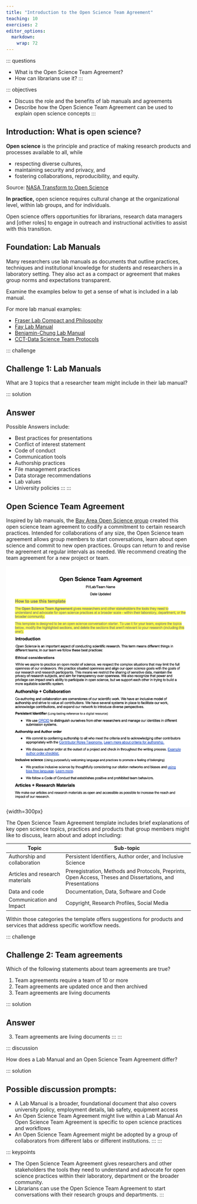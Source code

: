 ```yaml
---
title: "Introduction to the Open Science Team Agreement"
teaching: 10
exercises: 2
editor_options: 
  markdown: 
    wrap: 72
---
```


::: questions
-   What is the Open Science Team Agreement?
-   How can librarians use it?
:::

::: objectives
-   Discuss the role and the benefits of lab manuals and agreements
-   Describe how the Open Science Team Agreement can be used to explain
    open science concepts
:::

## Introduction: What is open science?

**Open science** is the principle and practice of making research
products and processes available to all, while  

-  respecting diverse cultures, 
-  maintaining security and privacy, and 
-  fostering collaborations, reproducibility, and equity. 

Source: [NASA Transform to Open Science](https://nasa.github.io/Transform-to-Open-Science/what-is-open-science/)

**In practice,** open science requires cultural change at the
organizational level, within lab groups, and for individuals.

Open science offers opportunities for librarians, research data managers
and [other roles] to engage in outreach and instructional activities to
assist with this transition.

## Foundation: Lab Manuals

Many researchers use lab manuals as documents that outline practices,
techniques and institutional knowledge for students and researchers in a
laboratory setting. They also act as a compact or agreement that makes
group norms and expectations transparent.

Examine the examples below to get a sense of what is included in a lab
manual.

For more lab manual examples:

-   [Fraser Lab Compact and
    Philosophy](https://fraserlab.com/philosophy/)
-   [Fay Lab Manual](https://thefaylab.github.io/lab-manual/)
-   [Benjamin-Chung Lab Manual](https://jadebc.github.io/lab-manual/)
-   [CCT-Data Science Team Protocols](https://osf.io/tzmhp/wiki/home/)

::: challenge
## Challenge 1: Lab Manuals

What are 3 topics that a researcher team might include in their lab
manual?

::: solution
## Answer

Possible Answers include:

-   Best practices for presentations
-   Conflict of interest statement
-   Code of conduct
-   Communication tools
-   Authorship practices
-   File management practices
-   Data storage recommendations
-   Lab values
-   University policies
:::
:::

## Open Science Team Agreement

Inspired by lab manuals, the [Bay Area Open Science
group](https://bayareaopensciencegroup.github.io/) created this open
science team agreement to codify a commitment to certain research
practices. Intended for collaborations of any size, the Open Science
team agreement allows group members to start conversations, learn about
open science and commit to new open practices. Groups can return to and
revise the agreement at regular intervals as needed. We recommend
creating the team agreement for a new project or team.

![A screenshot of the open science team agreement template that can be accesses in a .docx form via Zenodo](fig/team_agreement_page_1.png){width=300px}

The Open Science Team Agreement template includes brief explanations of
key open science topics, practices and products that group members might
like to discuss, learn about and adopt including:

| Topic                           | Sub-topic                                                                                                   |
|------------------------------------|------------------------------------|
| Authorship and collaboration    | Persistent Identifiers, Author order, and Inclusive Science                                                 |
| Articles and research materials | Preregistration, Methods and Protocols, Preprints, Open Access, Theses and Dissertations, and Presentations |
| Data and code                   | Documentation, Data, Software and Code                                                                      |
| Communication and Impact        | Copyright, Research Profiles, Social Media                                                                  |

Within those categories the template offers suggestions for products and
services that address specific workflow needs.

::: challenge
## Challenge 2: Team agreements

Which of the following statements about team agreements are true?

1.  Team agreements require a team of 10 or more
2.  Team agreements are updated once and then archived
3.  Team agreements are living documents

::: solution
## Answer

3.  Team agreements are living documents
:::
:::

::: discussion

How does a Lab Manual and an Open Science Team Agreement differ?

::: solution
## Possible discussion prompts: 
- A Lab Manual is a broader, foundational document that also covers university policy, employment details, lab safety, equipment access 
- An Open Science Team Agreement might live within a Lab Manual An Open Science Team Agreement is specific to open science practices and workflows 
- An Open Science Team Agreement might be adopted by a group of collaborators from different labs or different institutions.
:::
:::

::: keypoints
- The Open Science Team Agreement gives researchers and other stakeholders the tools they need to understand and advocate for open science practices within their laboratory, department or the broader community.
- Librarians can use the Open Science Team Agreement to start conversations with their research groups and departments.
:::
